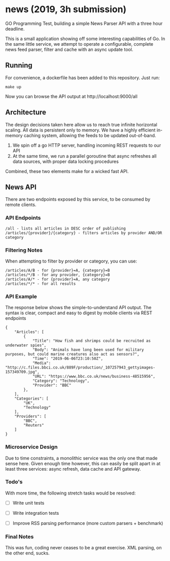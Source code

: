 # news (2019, 3h submission)
GO Programming Test, building a simple News Parser API with a three hour deadline.

This is a small application showing off some interesting capabilities of Go. In the same little service, we attempt 
to operate a configurable, complete news feed parser, filter and cache with an async update tool.

## Running
For convenience, a dockerfile has been added to this repository. Just run:

    make up

Now you can browse the API output at http://localhost:9000/all

## Architecture
The design decisions taken here allow us to reach true infinite horizontal scaling. All data is persistent only to 
memory. We have a highly efficient in-memory caching system, allowing the feeds to be updated out-of-band.

1. We spin off a go HTTP server, handling incoming REST requests to our API
2. At the same time, we run a parallel goroutine that async refreshes all data sources, with proper data locking procedures

Combined, these two elements make for a wicked fast API.

## News API
There are two endpoints exposed by this service, to be consumed by remote clients.

### API Endpoints

    /all - lists all articles in DESC order of publishing
    /articles/{provider}/{category} - filters articles by provider AND/OR category


### Filtering Notes
When attempting to filter by provider or category, you can use:

    /articles/A/B - for {provider}=A, {category}=B
    /articles/*/B - for any provider, {category}=B
    /articles/A/* - for {provider}=A, any category
    /articles/*/* - for all results

### API Example

The response below shows the simple-to-understand API output. The syntax is clear, compact and easy to digest by mobile clients via REST endpoints

    {
        "Articles": [
            {
                "Title": "How fish and shrimps could be recruited as underwater spies",
                "Body": "Animals have long been used for military purposes, but could marine creatures also act as sensors?",
                "Time": "2019-06-06T23:10:50Z",
                "Media": "http://c.files.bbci.co.uk/889F/production/_107257943_gettyimages-157349709.jpg",
                "URL": "https://www.bbc.co.uk/news/business-48515956",
                "Category": "Technology",
                "Provider": "BBC"
            },
        ],
        "Categories": [
            "UK",
            "Technology"
        ],
        "Providers": [
            "BBC",
            "Reuters"
        ]
    }
    
### Microservice Design
Due to time constraints, a monolithic service was the only one that made sense here. Given enough time however, this 
can easily be split apart in at least three services: async refresh, data cache and API gateway. 

### Todo's
With more time, the following stretch tasks would be resolved:

* [ ] Write unit tests
* [ ] Write integration tests
* [ ] Improve RSS parsing performance (more custom parsers + benchmark)

    
### Final Notes
This was fun, coding never ceases to be a great exercise. XML parsing, on the other end, sucks.
